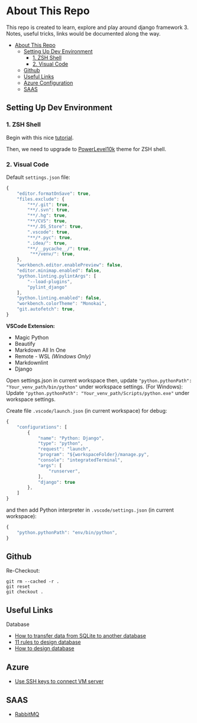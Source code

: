 # About This Repo

This repo is created to learn, explore and play around django framework 3.
Notes, useful tricks, links would be documented along the way.

- [About This Repo](#about-this-repo)
  - [Setting Up Dev Environment](#setting-up-dev-environment)
    - [1. ZSH Shell](#1-zsh-shell)
    - [2. Visual Code](#2-visual-code)
  - [Github](#github)
  - [Useful Links](#useful-links)
  - [Azure Configuration](#azure)
  - [SAAS](#saas)

## Setting Up Dev Environment

### 1. ZSH Shell

Begin with this nice [tutorial](https://www.freecodecamp.org/news/how-to-configure-your-macos-terminal-with-zsh-like-a-pro-c0ab3f3c1156/).

Then, we need to upgrade to [PowerLevel10k](https://github.com/romkatv/powerlevel10k) theme for ZSH shell.

### 2. Visual Code

Default `settings.json` file:

```js
{
    "editor.formatOnSave": true,
    "files.exclude": {
        "**/.git": true,
        "**/.svn": true,
        "**/.hg": true,
        "**/CVS": true,
        "**/.DS_Store": true,
        ".vscode": true,
        "**/*.pyc": true,
        ".idea/": true,
        "**/__pycache__/": true,
         "**/venv/": true,
    },
    "workbench.editor.enablePreview": false,
    "editor.minimap.enabled": false,
    "python.linting.pylintArgs": [
        "--load-plugins",
        "pylint_django"
    ],
    "python.linting.enabled": false,
    "workbench.colorTheme": "Monokai",
    "git.autofetch": true,
}
```

**VSCode Extension:**

- Magic Python
- Beautify
- Markdown All In One
- Remote - WSL *(Windows Only)*
- Markdownlint
- Django

Open settings.json in current workspace then, update `"python.pythonPath": "Your_venv_path/bin/python"` under workspace settings. (For Windows): Update `"python.pythonPath": "Your_venv_path/Scripts/python.exe"` under workspace settings.

Create file `.vscode/launch.json` (in current workspace) for debug:

```js
{
    "configurations": [
        {
            "name": "Python: Django",
            "type": "python",
            "request": "launch",
            "program": "${workspaceFolder}/manage.py",
            "console": "integratedTerminal",
            "args": [
                "runserver",
            ],
            "django": true
        },
    ]
}
```

and then add Python interpreter in `.vscode/settings.json` (in current workspace): 

```js
{
    "python.pythonPath": "env/bin/python",
}
```

## Github

Re-Checkout:

```git
git rm --cached -r .
git reset
git checkout .
```

## Useful Links

Database

- [How to transfer data from SQLite to another database](https://medium.com/@kenyattaanthony88/django-transfer-data-from-sqlite-to-another-database-edab51d79dfc)
- [11 rules to design database](https://www.codeproject.com/Articles/359654/11-important-database-designing-rules-which-I-fo-2)
- [How to design database](https://viblo.asia/p/lam-the-nao-de-thiet-ke-mot-co-so-du-lieu-phan-1-rYvGwavgKVw)

## Azure
- [Use SSH keys to connect VM server](https://docs.microsoft.com/en-us/azure/virtual-machines/linux/create-ssh-keys-detailed)

## SAAS
- [RabbitMQ](https://www.cloudamqp.com/plans.html)
<!--stackedit_data:
eyJoaXN0b3J5IjpbLTk2MzI4ODI0XX0=
-->